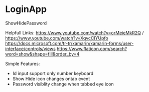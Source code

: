 # LoginApp
ShowHidePassword

Helpfull Links:
https://www.youtube.com/watch?v=orMeieMkR2Q / https://www.youtube.com/watch?v=XqvcClYUpfo
https://docs.microsoft.com/tr-tr/xamarin/xamarin-forms/user-interface/controls/views
https://www.flaticon.com/search?word=show&shape=fill&order_by=4

Simple Features:
* Id input support only number keyboard
* Show Hide icon changes ontab event
* Password visiblity change when tabbed eye icon
